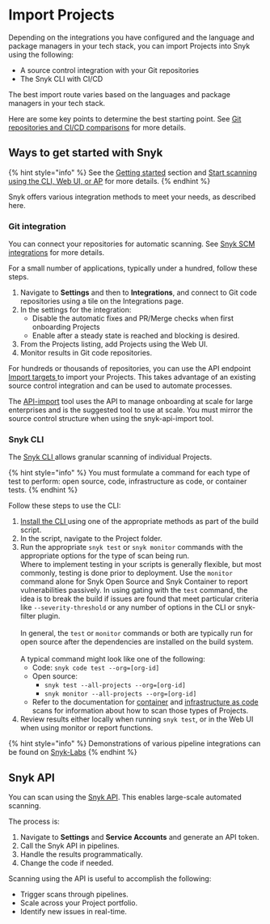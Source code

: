 # Import Projects

Depending on the integrations you have configured and the language and package managers in your tech stack, you can import Projects into Snyk using the following:&#x20;

* A source control integration with your Git repositories
* The Snyk CLI with CI/CD

The best import route varies based on the languages and package managers in your tech stack.&#x20;

Here are some key points to determine the best starting point. See [Git repositories and CI/CD comparisons](../../../cli-ide-and-ci-cd-integrations/git-repository-and-ci-cd-integrations-comparisons.md) for more details.

## Ways to get started with Snyk

{% hint style="info" %}
See the [Getting started](../../../getting-started/) section and [Start scanning using the CLI, Web UI, or AP](../../../scan-with-snyk/start-scanning.md) for more details.
{% endhint %}

Snyk offers various integration methods to meet your needs, as described here.

### Git integration

You can connect your repositories for automatic scanning. See [Snyk SCM integrations](../../../scm-ide-and-ci-cd-integrations/snyk-scm-integrations/) for more details.

For a small number of applications, typically under a hundred, follow these steps.

1. Navigate to **Settings** and then to **Integrations**, and connect to Git code repositories using a tile on the Integrations page.
2. In the settings for the integration:
   * Disable the automatic fixes and PR/Merge checks when first onboarding Projects
   * Enable after a steady state is reached and blocking is desired.
3. From the Projects listing, add Projects using the Web UI.
4. Monitor results in Git code repositories.

For hundreds or thousands of repositories, you can use the API endpoint [Import targets ](../../../snyk-api/reference/import-projects-v1.md#org-orgid-integrations-integrationid-import)to import your Projects. This takes advantage of an existing source control integration and can be used to automate processes.

The [API-import](../../../scan-with-snyk/snyk-tools/tool-snyk-api-import/) tool uses the API to manage onboarding at scale for large enterprises and is the suggested tool to use at scale. You must mirror the source control structure when using the snyk-api-import tool.

### Snyk CLI

The [Snyk CLI ](../../../cli-ide-and-ci-cd-integrations/snyk-cli/)allows granular scanning of individual Projects.&#x20;

{% hint style="info" %}
You must formulate a command for each type of test to perform: open source, code, infrastructure as code, or container tests.
{% endhint %}

Follow these steps to use the CLI:

1. [Install the CLI ](../../../cli-ide-and-ci-cd-integrations/snyk-cli/install-or-update-the-snyk-cli/)using one of the appropriate methods as part of the build script.
2. In the script, navigate to the Project folder.
3. Run the appropriate `snyk test` or `snyk monitor` commands with the appropriate options for the type of scan being run. \
   Where to implement testing in your scripts is generally flexible, but most commonly, testing is done prior to deployment. Use the `monitor` command alone for Snyk Open Source and Snyk Container to report vulnerabilities passively. In using gating with the `test` command, the idea is to break the build if issues are found that meet particular criteria like `--severity-threshold` or any number of options in the CLI or snyk-filter plugin. \
   \
   In general, the `test` or `monitor` commands or both are typically run for open source after the dependencies are installed on the build system.\
   \
   A typical command might look like one of the following:
   * Code: `snyk code test --org=[org-id]`
   * Open source:&#x20;
     * `snyk test --all-projects --org=[org-id]`
     * `snyk monitor --all-projects --org=[org-id]`
   * Refer to the documentation for [container](../../../cli-ide-and-ci-cd-integrations/snyk-cli/scan-and-maintain-projects-using-the-cli/snyk-cli-for-snyk-container/) and [infrastructure as code](../../../cli-ide-and-ci-cd-integrations/snyk-cli/scan-and-maintain-projects-using-the-cli/snyk-cli-for-iac/) scans for information about how to scan those types of Projects.
4. Review results either locally when running `snyk test`, or in the Web UI when using monitor or report functions.

{% hint style="info" %}
Demonstrations of various pipeline integrations can be found on [Snyk-Labs](https://github.com/snyk-labs/snyk-cicd-integration-examples)
{% endhint %}

## Snyk API

You can scan using the [Snyk API](../../../snyk-api/). This enables large-scale automated scanning.

The process is:

1. Navigate to **Settings** and **Service Accounts** and generate an API token.
2. Call the Snyk API in pipelines.
3. Handle the results programmatically.
4. Change the code if needed.

Scanning using the API is useful to accomplish the following:

* Trigger scans through pipelines.
* Scale across your Project portfolio.
* Identify new issues in real-time.



